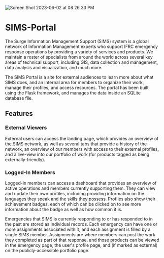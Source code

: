 ![Screen Shot 2023-06-02 at 08 26 33 PM](https://github.com/JonathanGarro/SIMS-Portal/assets/8890661/8259016f-59fe-4279-831f-ad492e808bbb)

# SIMS-Portal

The Surge Information Management Support (SIMS) system is a global network of Information Management experts who support IFRC emergency response operations by providing a variety of services and products. We maintain a roster of specialists from around the world across several key areas of technical support, including GIS, data collection and management, data analysis and visualization, and much more.

The SIMS Portal is a site for external audiences to learn more about what SIMS does, and an internal area for members to organize their work, manage their profiles, and access resources. The portal has been built using the Flask framework, and manages the data inside an SQLite database file. 

## Features

### External Viewers
External users can access the landing page, which provides an overview of the SIMS network, as well as several tabs that provide a history of the network, an overview of our members with access to their external profiles, and a live-view into our portfolio of work (for products tagged as being externally-friendly). 

### Logged-In Members
Logged-in members can access a dashboard that provides an overview of active operations and members currently supporting them. They can view and update their own profiles, including providing information on the languages they speak and the skills they possess. Profiles also show their achievement badges, each of which can be clicked on to see more information about the badge as well as how common it is. 

Emergencies that SIMS is currently responding to or has responded to in the past are stored as individual records. Each emergency can have one or more assignments associated with it, and each assignment is filled by a single SIMS member. Assignments are where members can post the work they completed as part of that response, and those products can be viewed in the emergency page, the user's profile page, and (if marked as external) on the publicly-accessible portfolio page.
